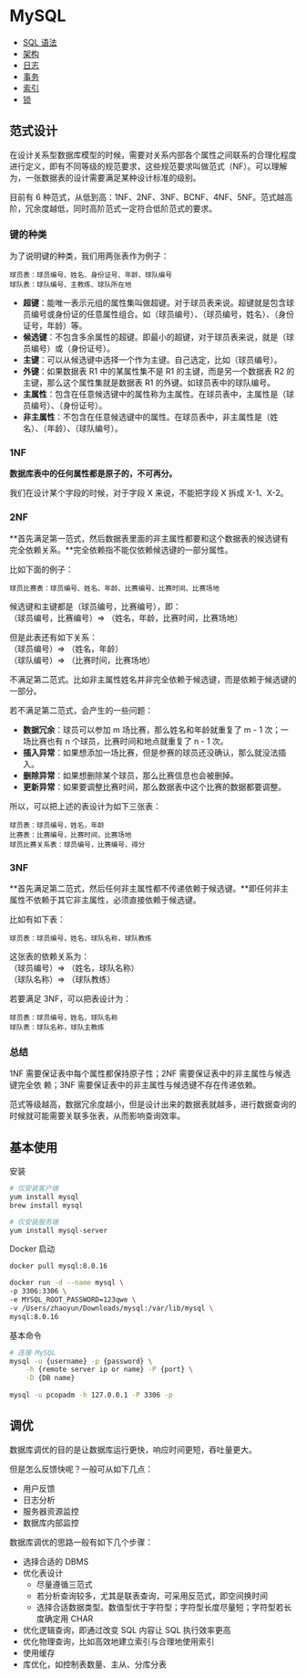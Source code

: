 # MySQL

* [SQL 语法](sql.md)
* [架构](architecture.md)
* [日志](log.md)
* [事务](transaction.md)
* [索引](indexing.md)
* [锁](lock.md)

## 范式设计

在设计关系型数据库模型的时候，需要对关系内部各个属性之间联系的合理化程度进行定义，即有不同等级的规范要求，这些规范要求叫做范式（NF）。可以理解为，一张数据表的设计需要满足某种设计标准的级别。

目前有 6 种范式，从低到高：1NF、2NF、3NF、BCNF、4NF、5NF。范式越高阶，冗余度越低，同时高阶范式一定符合低阶范式的要求。

### 键的种类

为了说明键的种类，我们用两张表作为例子：

```text
球员表：球员编号、姓名、身份证号、年龄、球队编号
球队表：球队编号、主教练、球队所在地
```

* **超键**：能唯一表示元组的属性集叫做超键。对于球员表来说。超键就是包含球员编号或身份证的任意属性组合。如（球员编号）、（球员编号，姓名）、（身份证号，年龄）等。
* **候选键**：不包含多余属性的超键。即最小的超键，对于球员表来说，就是（球员编号）或（身份证号）。
* **主键**：可以从候选键中选择一个作为主键。自己选定，比如（球员编号）。
* **外键**：如果数据表 R1 中的某属性集不是 R1 的主键，而是另一个数据表 R2 的主键，那么这个属性集就是数据表 R1 的外键。如球员表中的球队编号。
* **主属性**：包含在任意候选键中的属性称为主属性。在球员表中，主属性是（球员编号）、（身份证号）。
* **非主属性**：不包含在任意候选键中的属性。在球员表中，非主属性是（姓名）、（年龄）、（球队编号）。

### 1NF

**数据库表中的任何属性都是原子的，不可再分。**

我们在设计某个字段的时候，对于字段 X 来说，不能把字段 X 拆成 X-1、X-2。

### 2NF

**首先满足第一范式，然后数据表里面的非主属性都要和这个数据表的候选键有完全依赖关系。**完全依赖指不能仅依赖候选键的一部分属性。

比如下面的例子：

```text
球员比赛表：球员编号、姓名、年龄、比赛编号、比赛时间、比赛场地
```

候选键和主键都是（球员编号，比赛编号），即：  
（球员编号，比赛编号）=&gt; （姓名，年龄，比赛时间，比赛场地）

但是此表还有如下关系：  
（球员编号）=&gt; （姓名，年龄）  
（球队编号）=&gt; （比赛时间，比赛场地）

不满足第二范式。比如非主属性姓名并非完全依赖于候选键，而是依赖于候选键的一部分。

若不满足第二范式，会产生的一些问题：

* **数据冗余**：球员可以参加 m 场比赛，那么姓名和年龄就重复了 m - 1 次；一场比赛也有 n 个球员，比赛时间和地点就重复了 n - 1 次。
* **插入异常**：如果想添加一场比赛，但是参赛的球员还没确认，那么就没法插入。
* **删除异常**：如果想删除某个球员，那么比赛信息也会被删掉。
* **更新异常**：如果要调整比赛时间，那么数据表中这个比赛的数据都要调整。

所以，可以把上述的表设计为如下三张表：

```text
球员表：球员编号，姓名，年龄
比赛表：比赛编号，比赛时间，比赛场地
球员比赛关系表：球员编号，比赛编号，得分
```

### 3NF

**首先满足第二范式，然后任何非主属性都不传递依赖于候选键。**即任何非主属性不依赖于其它非主属性，必须直接依赖于候选键。

比如有如下表：

```text
球员表：球员编号，姓名，球队名称，球队教练
```

这张表的依赖关系为：  
（球员编号）=&gt; （姓名，球队名称）  
（球队名称）=&gt; （球队教练）

若要满足 3NF，可以把表设计为：

```text
球员表：球员编号，姓名，球队名称
球队表：球队名称，球队主教练
```

### 总结

1NF 需要保证表中每个属性都保持原子性；2NF 需要保证表中的非主属性与候选键完全依 赖；3NF 需要保证表中的非主属性与候选键不存在传递依赖。

范式等级越高，数据冗余度越小，但是设计出来的数据表就越多，进行数据查询的时候就可能需要关联多张表，从而影响查询效率。

## 基本使用

安装

```bash
# 仅安装客户端
yum install mysql
brew install mysql

# 仅安装服务端
yum install mysql-server
```

Docker 启动

```bash
docker pull mysql:8.0.16

docker run -d --name mysql \
-p 3306:3306 \
-e MYSQL_ROOT_PASSWORD=123qwe \
-v /Users/zhaoyun/Downloads/mysql:/var/lib/mysql \
mysql:8.0.16
```

基本命令

```bash
# 连接 MySQL
mysql -u {username} -p {password} \
    -h {remote server ip or name} -P {port} \
    -D {DB name}
    
mysql -u pcopadm -h 127.0.0.1 -P 3306 -p
```

## 调优

数据库调优的目的是让数据库运行更快，响应时间更短，吞吐量更大。

但是怎么反馈快呢？一般可从如下几点：

* 用户反馈
* 日志分析
* 服务器资源监控
* 数据库内部监控

数据库调优的思路一般有如下几个步骤：

* 选择合适的 DBMS
* 优化表设计
  * 尽量遵循三范式
  * 若分析查询较多，尤其是联表查询，可采用反范式，即空间换时间
  * 选择合适数据类型。数值型优于字符型；字符型长度尽量短；字符型若长度确定用 CHAR
* 优化逻辑查询，即通过改变 SQL 内容让 SQL 执行效率更高
* 优化物理查询，比如高效地建立索引与合理地使用索引
* 使用缓存
* 库优化，如控制表数量、主从、分库分表

